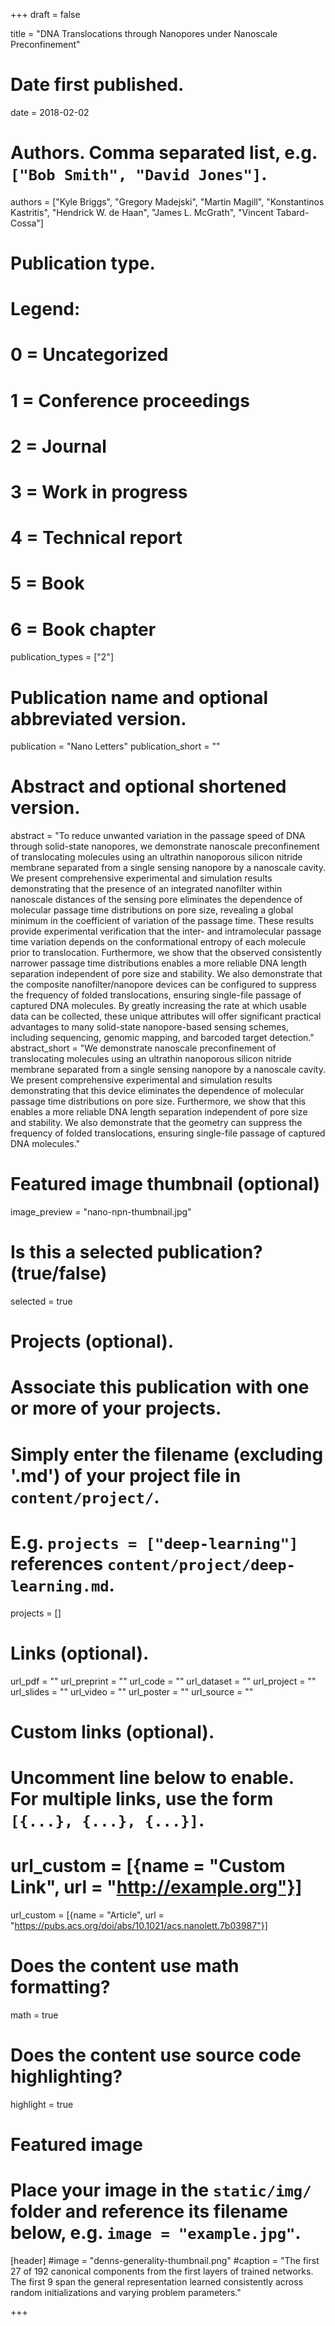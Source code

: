 +++
draft = false

title = "DNA Translocations through Nanopores under Nanoscale Preconfinement"

# Date first published.
date = 2018-02-02

# Authors. Comma separated list, e.g. `["Bob Smith", "David Jones"]`.
authors = ["Kyle Briggs", "Gregory Madejski", "Martin Magill", "Konstantinos Kastritis", "Hendrick W. de Haan", "James L. McGrath", "Vincent Tabard-Cossa"]

# Publication type.
# Legend:
# 0 = Uncategorized
# 1 = Conference proceedings
# 2 = Journal
# 3 = Work in progress
# 4 = Technical report
# 5 = Book
# 6 = Book chapter
publication_types = ["2"]

# Publication name and optional abbreviated version.
publication = "Nano Letters"
publication_short = ""

# Abstract and optional shortened version.
abstract = "To reduce unwanted variation in the passage speed of DNA through solid-state nanopores, we demonstrate nanoscale preconfinement of translocating molecules using an ultrathin nanoporous silicon nitride membrane separated from a single sensing nanopore by a nanoscale cavity. We present comprehensive experimental and simulation results demonstrating that the presence of an integrated nanofilter within nanoscale distances of the sensing pore eliminates the dependence of molecular passage time distributions on pore size, revealing a global minimum in the coefficient of variation of the passage time. These results provide experimental verification that the inter- and intramolecular passage time variation depends on the conformational entropy of each molecule prior to translocation. Furthermore, we show that the observed consistently narrower passage time distributions enables a more reliable DNA length separation independent of pore size and stability. We also demonstrate that the composite nanofilter/nanopore devices can be configured to suppress the frequency of folded translocations, ensuring single-file passage of captured DNA molecules. By greatly increasing the rate at which usable data can be collected, these unique attributes will offer significant practical advantages to many solid-state nanopore-based sensing schemes, including sequencing, genomic mapping, and barcoded target detection."
abstract_short = "We demonstrate nanoscale preconfinement of translocating molecules using an ultrathin nanoporous silicon nitride membrane separated from a single sensing nanopore by a nanoscale cavity. We present comprehensive experimental and simulation results demonstrating that this device eliminates the dependence of molecular passage time distributions on pore size. Furthermore, we show that this enables a more reliable DNA length separation independent of pore size and stability. We also demonstrate that the geometry can suppress the frequency of folded translocations, ensuring single-file passage of captured DNA molecules."

# Featured image thumbnail (optional)
image_preview = "nano-npn-thumbnail.jpg"

# Is this a selected publication? (true/false)
selected = true

# Projects (optional).
#   Associate this publication with one or more of your projects.
#   Simply enter the filename (excluding '.md') of your project file in `content/project/`.
#   E.g. `projects = ["deep-learning"]` references `content/project/deep-learning.md`.
projects = []

# Links (optional).
url_pdf = ""
url_preprint = ""
url_code = ""
url_dataset = ""
url_project = ""
url_slides = ""
url_video = ""
url_poster = ""
url_source = ""

# Custom links (optional).
#   Uncomment line below to enable. For multiple links, use the form `[{...}, {...}, {...}]`.
# url_custom = [{name = "Custom Link", url = "http://example.org"}]
url_custom = [{name = "Article", url = "https://pubs.acs.org/doi/abs/10.1021/acs.nanolett.7b03987"}]

# Does the content use math formatting?
math = true

# Does the content use source code highlighting?
highlight = true

# Featured image
# Place your image in the `static/img/` folder and reference its filename below, e.g. `image = "example.jpg"`.
[header]
#image = "denns-generality-thumbnail.png"
#caption = "The first 27 of 192 canonical components from the first layers of trained networks. The first 9 span the general representation learned consistently across random initializations and varying problem parameters."


+++




